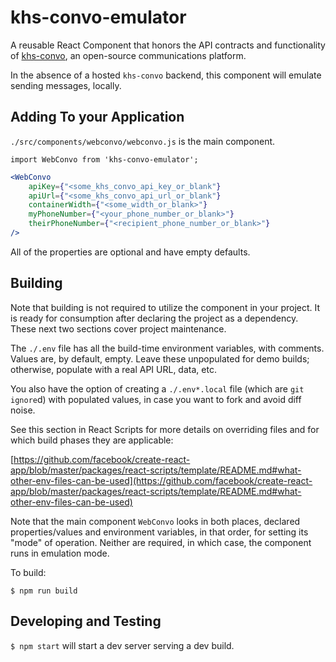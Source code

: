 # khs-convo-emulator

A reusable React Component that honors the API contracts and functionality of [khs-convo](https://github.com/in-the-keyhole/khs-convo), an open-source communications platform.

In the absence of a hosted `khs-convo` backend, this component will emulate sending messages, locally.

## Adding To your Application

`./src/components/webconvo/webconvo.js` is the main component.

`import WebConvo from 'khs-convo-emulator';`

```jsx
<WebConvo 
	apiKey={"<some_khs_convo_api_key_or_blank"}
	apiUrl={"<some_khs_convo_api_url_or_blank"}
	containerWidth={"<some_width_or_blank>"} 
	myPhoneNumber={"<your_phone_number_or_blank>"} 
	theirPhoneNumber={"<recipient_phone_number_or_blank>"} 
/>
```

All of the properties are optional and have empty defaults.


## Building

Note that building is not required to utilize the component in your project. It is ready for consumption after declaring the project as a dependency. These next two sections cover project maintenance.

The `./.env` file has all the build-time environment variables, with comments. Values are, by default, empty. Leave these unpopulated for demo builds; otherwise, populate with a real API URL, data, etc.

You also have the option of creating a `./.env*.local` file (which are `git ignore`d) with populated values, in case you want to fork and avoid diff noise.

See this section in React Scripts for more details on overriding files and for which build phases they are applicable: 

[https://github.com/facebook/create-react-app/blob/master/packages/react-scripts/template/README.md#what-other-env-files-can-be-used](https://github.com/facebook/create-react-app/blob/master/packages/react-scripts/template/README.md#what-other-env-files-can-be-used)

Note that the main component `WebConvo` looks in both places, declared properties/values and environment variables, in that order, for setting its "mode" of operation. Neither are required, in which case, the component runs in emulation mode.

To build:

```
$ npm run build
``` 

## Developing and Testing

`$ npm start` will start a dev server serving a dev build.


